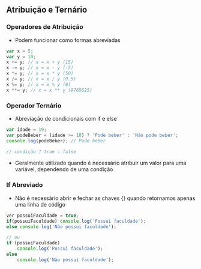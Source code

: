 ## Atribuição e Ternário
### Operadores de Atribuição
 - Podem funcionar como formas abreviadas
```javascript
var x = 5;
var y = 10;
x += y; // x = x + y (15)
x -= y; // x = x - y (-5)
x *= y; // x = x * y (50)
x /= y; // x = x / y (0.5)
x %= y; // x = x % y (0)
x **= y; // x = x ** y (9765625)
```

### Operador Ternário
 - Abreviação de condicionais com if e else
```javascript
var idade = 19;
var podeBeber = (idade >= 18) ? 'Pode beber' : 'Não pode beber';
console.log(podeBeber); // Pode beber

// condição ? true : false
```
 - Geralmente utilizado quando é necessário atribuir um valor para uma variável, dependendo de uma condição

### If Abreviado
 - Não é necessário abrir e fechar as chaves {} quando retornamos apenas uma linha de código
```javascript
ver possuiFaculdade = true;
if(possuiFaculdade) console.log('Possui faculdade');
else console.log('Não possui faculdade');

// ou
if (possuiFaculdade)
    console.log('Possui faculdade');
else
	console.log('Não possui faculdade');
```
